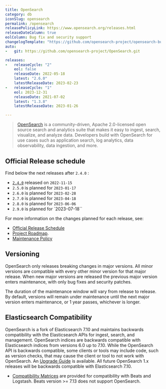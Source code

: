 ```yaml
---
title: OpenSearch
category: db
iconSlug: opensearch
permalink: /opensearch
releasePolicyLink: https://www.opensearch.org/releases.html
releaseDateColumn: true
eolColumn: Bug fix and security support
changelogTemplate: "https://github.com/opensearch-project/opensearch-build/blob/main/release-notes/opensearch-release-notes-__LATEST__.md"
auto:
-   git: https://github.com/opensearch-project/OpenSearch.git

releases:
-   releaseCycle: "2"
    eol: false
    releaseDate: 2022-05-18
    latest: "2.6.0"
    latestReleaseDate: 2023-02-23
-   releaseCycle: "1"
    eol: 2023-12-31
    releaseDate: 2021-07-02
    latest: "1.3.8"
    latestReleaseDate: 2023-01-26

---
```


> [OpenSearch](https://opensearch.org/) is a community-driven, Apache 2.0-licensed open source search and analytics suite that makes it easy to ingest,
> search, visualize, and analyze data. Developers build with OpenSearch for use cases such as application search, log analytics,
> data observability, data ingestion, and more.

## Official Release schedule

Find below the next releases after `2.4.0` : 

- [`2.4.0`](https://opensearch.org/blog/opensearch-2-4-is-available-today/) released on `2022-11-15`
- `2.5.0` is planned for `2023-01-17`
- `2.6.0` is planned for `2023-02-28`
- `2.7.0` is planned for `2023-04-18`
- `2.8.0` is planned for `2023-06-06`
- `2.9.0` is planned for `2023-07-18``

For more information on the changes planned for each release, see:

- [Official Release Schedule](https://opensearch.org/releases.html)
- [Project Roadmap](https://github.com/orgs/opensearch-project/projects/1).
- [Maintenance Policy](https://opensearch.org/releases.html#maintenance-policy)

## Versioning

OpenSearch only releases breaking changes in major versions. All minor versions are compatible with every other minor version
for that major release. When new major versions are released the previous major version enters maintenance, with only
bug fixes and security patches.

The duration of the maintenance window will vary from release to release. By default, versions will remain under maintenance
until the next major version enters maintenance, or 1 year passes, whichever is longer.

## Elasticsearch Compatibility

OpenSearch is a fork of Elasticsearch 7.10 and maintains backwards compatibility with the Elasticsearch APIs for ingest, search, and management. OpenSearch indices are backwards compatible with Elasticsearch indices from versions 6.0 up to 7.10. While the OpenSearch API is backwards compatible, some clients or tools may include code, such as version checks, that may cause the client or tool to not work with OpenSearch. An [Upgrade Guide](https://opensearch.org/faq/#q3.1) is available. All future OpenSearch 1.x releases will be backwards compatible with Elasticsearch 7.10.

- [Compatibility Matrices](https://opensearch.org/docs/latest/clients/agents-and-ingestion-tools/index/#compatibility-matrices) are provided for compatibility with Beats and Logstash. Beats version >= 7.13 does not support OpenSearch.
